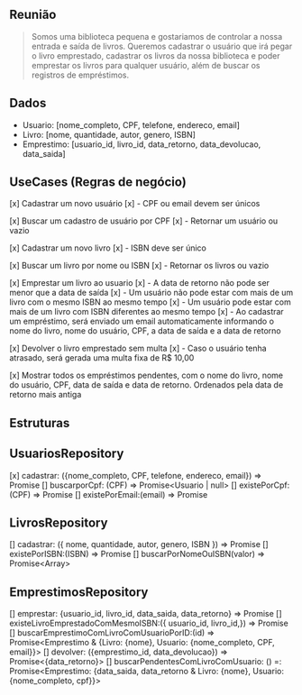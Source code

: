 ## Reunião

> Somos uma biblioteca pequena e gostariamos de controlar a nossa entrada e saída de livros. Queremos cadastrar o usuário que irá pegar o livro emprestado, cadastrar os livros da nossa biblioteca e poder emprestar os livros para qualquer usuário, além de buscar os registros de empréstimos.

## Dados

- Usuario: [nome_completo, CPF, telefone, endereco, email]
- Livro: [nome, quantidade, autor, genero, ISBN]
- Emprestimo: [usuario_id, livro_id, data_retorno, data_devolucao, data_saida]

## UseCases (Regras de negócio)

[x] Cadastrar um novo usuário
[x] - CPF ou email devem ser únicos

[x] Buscar um cadastro de usuário por CPF
[x] - Retornar um usuário ou vazio

[x] Cadastrar um novo livro
[x] - ISBN deve ser único

[x] Buscar um livro por nome ou ISBN
[x] - Retornar os livros ou vazio

[x] Emprestar um livro ao usuario
[x] - A data de retorno não pode ser menor que a data de saída
[x] - Um usuário não pode estar com mais de um livro com o mesmo ISBN ao mesmo tempo
[x] - Um usuário pode estar com mais de um livro com ISBN diferentes ao mesmo tempo
[x] - Ao cadastrar um empréstimo, será enviado um email automaticamente informando o nome do livro, nome do usuário, CPF, a data de saída e a data de retorno

[x] Devolver o livro emprestado sem multa
[x] - Caso o usuário tenha atrasado, será gerada uma multa fixa de R$ 10,00

[x] Mostrar todos os empréstimos pendentes, com o nome do livro, nome do usuário, CPF, data de saída e data de retorno. Ordenados pela data de retorno mais antiga

## Estruturas

## UsuariosRepository

[x] cadastrar: ({nome_completo, CPF, telefone, endereco, email}) => Promise<void>
[] buscarporCpf: (CPF) => Promise<Usuario | null>
[] existePorCpf:(CPF) => Promise<boolean>
[] existePorEmail:(email) => Promise<boolean>

## LivrosRepository

[] cadastrar: ({ nome, quantidade, autor, genero, ISBN }) => Promise<void>
[] existePorISBN:(ISBN) => Promise<boolean>
[] buscarPorNomeOuISBN(valor) => Promise<Array<Livros>>

## EmprestimosRepository

[] emprestar: {usuario_id, livro_id, data_saida, data_retorno} => Promise<void>
[] existeLivroEmprestadoComMesmoISBN:({ usuario_id, livro_id,}) => Promise<boolean>
[] buscarEmprestimoComLivroComUsuarioPorID:(id) => Promise<Emprestimo & {Livro: {nome}, Usuario: {nome_completo, CPF, email}}>
[] devolver: ({emprestimo_id, data_devolucao}) => Promise<{data_retorno}>
[] buscarPendentesComLivroComUsuario: () =: Promise<Emprestimo: {data_saida, data_retorno & Livro: {nome}, Usuario: {nome_completo, cpf}}>
